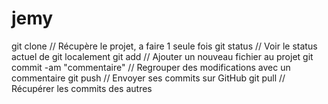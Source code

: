 # jemy

git clone                       // Récupère le projet, a faire 1 seule fois
git status                      // Voir le status actuel de git localement
git add                         // Ajouter un nouveau fichier au projet
git commit -am "commentaire"    // Regrouper des modifications avec un commentaire
git push                        // Envoyer ses commits sur GitHub
git pull                        // Récupérer les commits des autres
